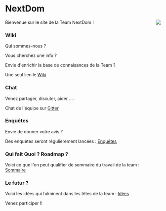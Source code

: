# NextDom

<img src="images/logoblue.png" align="right">

Bienvenue sur le site de la Team NextDom !

### Wiki 

Qui sommes-nous ?

Vous cherchez une info ? 

Envie d'enrichir la base de connaisances de la Team ?

Une seul lien le [Wiki](https://github.com/NextDom/NextDom/wiki)

### Chat 

Venez partager, discuter, aider ....

Chat de l'équipe sur [Gitter](https://gitter.im/NextDom)

### Enquêtes

Envie de donner votre avis ? 

Des enquêtes seront régulièrement lancées : [Enquêtes](https://github.com/NextDom/NextDom/wiki/Enqu%C3%AAtes)

### Qui fait Quoi ? Roadmap ?

Voici ce que l'on peut qualifier de sommaire du travail de la team : [Sommaire](https://github.com/NextDom/NextDom/wiki/03-Liste-Plugins-&-Roadmap)

### Le futur ?

Voici les idées qui fulminent dans les têtes de la team : [Idées](https://github.com/NextDom/NextDom/wiki/%23-Les-Id%C3%A9es-%C3%A0-faire-na%C3%AEtre)

Venez participer !!

